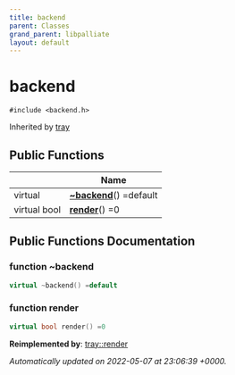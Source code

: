 ```yaml
---
title: backend
parent: Classes
grand_parent: libpalliate
layout: default
---
```


# backend






`#include <backend.h>`

Inherited by [tray](/libpalliate/generated/Classes/classtray)

## Public Functions

|                | Name           |
| -------------- | -------------- |
| virtual | **[~backend](/libpalliate/generated/Classes/classbackend#function-~backend)**() =default |
| virtual bool | **[render](/libpalliate/generated/Classes/classbackend#function-render)**() =0 |

## Public Functions Documentation

### function ~backend

```cpp
virtual ~backend() =default
```


### function render

```cpp
virtual bool render() =0
```


**Reimplemented by**: [tray::render](/libpalliate/generated/Classes/classtray#function-render)



_Automatically updated on 2022-05-07 at 23:06:39 +0000._